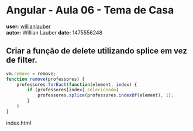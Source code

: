 # Angular - Aula 06 - Tema de Casa  
**user:** [willianlauber](https://github.com/willianlauber)  
**autor:** Willian Lauber
**date:** 1475556248

## Criar a função de delete utilizando splice em vez de filter.

```js
vm.remove = remove;
function remove(professores) {
    professores.forEach(function(element, index) {
        if (professores[index].selecionado)
            professores.splice(professores.indexOf(element), 1);
        }
    )
}
```

index.html
